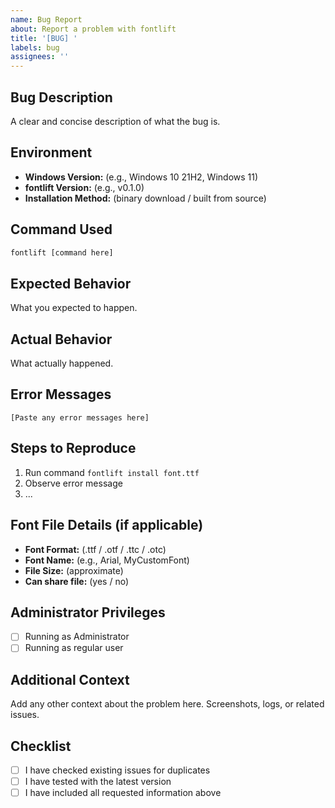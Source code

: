 ```yaml
---
name: Bug Report
about: Report a problem with fontlift
title: '[BUG] '
labels: bug
assignees: ''
---
```


## Bug Description
A clear and concise description of what the bug is.

## Environment
- **Windows Version:** (e.g., Windows 10 21H2, Windows 11)
- **fontlift Version:** (e.g., v0.1.0)
- **Installation Method:** (binary download / built from source)

## Command Used
```cmd
fontlift [command here]
```

## Expected Behavior
What you expected to happen.

## Actual Behavior
What actually happened.

## Error Messages
```
[Paste any error messages here]
```

## Steps to Reproduce
1. Run command `fontlift install font.ttf`
2. Observe error message
3. ...

## Font File Details (if applicable)
- **Font Format:** (.ttf / .otf / .ttc / .otc)
- **Font Name:** (e.g., Arial, MyCustomFont)
- **File Size:** (approximate)
- **Can share file:** (yes / no)

## Administrator Privileges
- [ ] Running as Administrator
- [ ] Running as regular user

## Additional Context
Add any other context about the problem here. Screenshots, logs, or related issues.

## Checklist
- [ ] I have checked existing issues for duplicates
- [ ] I have tested with the latest version
- [ ] I have included all requested information above
